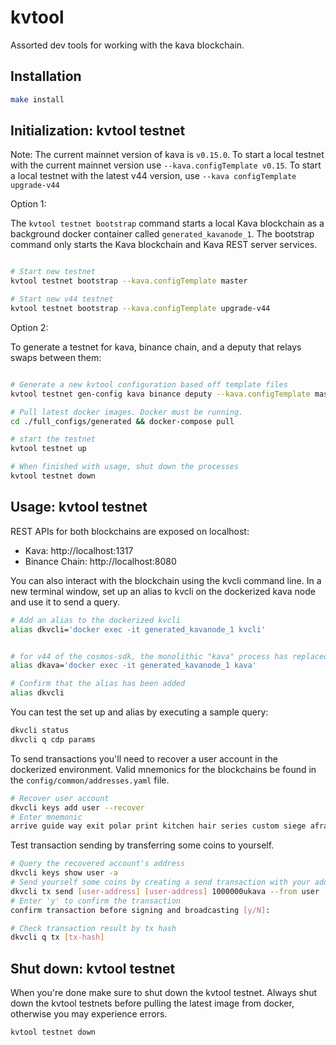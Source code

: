 # kvtool

Assorted dev tools for working with the kava blockchain.

## Installation

```bash
make install
```

## Initialization: kvtool testnet

Note: The current mainnet version of kava is `v0.15.0`. To start a local testnet with the current mainnet version use `--kava.configTemplate v0.15`. To start a local testnet with the latest v44 version, use `--kava configTemplate upgrade-v44`

Option 1:

The `kvtool testnet bootstrap` command starts a local Kava blockchain as a background docker container called `generated_kavanode_1`. The bootstrap command only starts the Kava blockchain and Kava REST server services.

```bash

# Start new testnet
kvtool testnet bootstrap --kava.configTemplate master

# Start new v44 testnet
kvtool testnet bootstrap --kava.configTemplate upgrade-v44
```

Option 2:

To generate a testnet for kava, binance chain, and a deputy that relays swaps between them:

```bash

# Generate a new kvtool configuration based off template files
kvtool testnet gen-config kava binance deputy --kava.configTemplate master

# Pull latest docker images. Docker must be running.
cd ./full_configs/generated && docker-compose pull

# start the testnet
kvtool testnet up

# When finished with usage, shut down the processes
kvtool testnet down
```

## Usage: kvtool testnet

REST APIs for both blockchains are exposed on localhost:

- Kava: http://localhost:1317
- Binance Chain: http://localhost:8080

You can also interact with the blockchain using the kvcli command line. In a new terminal window, set up an alias to kvcli on the dockerized kava node and use it to send a query.

```bash
# Add an alias to the dockerized kvcli
alias dkvcli='docker exec -it generated_kavanode_1 kvcli'


# for v44 of the cosmos-sdk, the monolithic "kava" process has replaced kvcli
alias dkava='docker exec -it generated_kavanode_1 kava'

# Confirm that the alias has been added
alias dkvcli
```

You can test the set up and alias by executing a sample query:

```bash
dkvcli status
dkvcli q cdp params
```

To send transactions you'll need to recover a user account in the dockerized environment. Valid mnemonics for the blockchains be found in the `config/common/addresses.yaml` file.

```bash
# Recover user account
dkvcli keys add user --recover
# Enter mnemonic
arrive guide way exit polar print kitchen hair series custom siege afraid shrug crew fashion mind script divorce pattern trust project regular robust safe
```

Test transaction sending by transferring some coins to yourself.

```bash
# Query the recovered account's address
dkvcli keys show user -a
# Send yourself some coins by creating a send transaction with your address as both sender and receiver
dkvcli tx send [user-address] [user-address] 1000000ukava --from user
# Enter 'y' to confirm the transaction
confirm transaction before signing and broadcasting [y/N]:

# Check transaction result by tx hash
dkvcli q tx [tx-hash]
```

## Shut down: kvtool testnet

When you're done make sure to shut down the kvtool testnet. Always shut down the kvtool testnets before pulling the latest image from docker, otherwise you may experience errors.

```bash
kvtool testnet down
```
